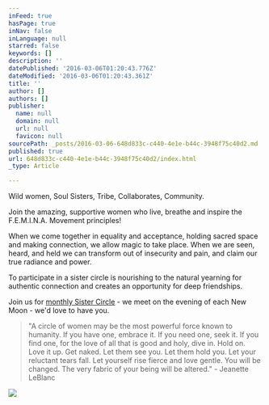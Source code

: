 ```yaml
---
inFeed: true
hasPage: true
inNav: false
inLanguage: null
starred: false
keywords: []
description: ''
datePublished: '2016-03-06T01:20:43.776Z'
dateModified: '2016-03-06T01:20:43.361Z'
title: ''
author: []
authors: []
publisher:
  name: null
  domain: null
  url: null
  favicon: null
sourcePath: _posts/2016-03-06-648d833c-c440-4e1e-b44c-3948f75c40d2.md
published: true
url: 648d833c-c440-4e1e-b44c-3948f75c40d2/index.html
_type: Article

---
```

Wild women, Soul Sisters, Tribe, Collaborates, Community.

Join the amazing, supportive women who live, breathe and inspire the F.E.M.I.N.A. Movement principles!

When we come together in equality and acceptance, holding sacred space and making connection, we allow magic to take place. When we are seen, heard, and held we can transform out of insecurity and pain, and claim our true radiance and power.

To participate in a sister circle is nourishing to the natural yearning for authentic connection and creates an opportunity for deep friendships.

Join us for [monthly Sister Circle][0] - we meet on the evening of each New Moon - we'd love to have you.

> "A circle of women may be the most powerful force known to humanity. If you have one, embrace it. If you need one, seek it. If you find one, for the love of all that is good and holy, dive in. Hold on. Love it up. Get naked. Let them see you. Let them hold you. Let your reluctant tears fall. Let yourself rise fierce and love gentle. You will be changed. The very fabric of your being will be altered." - Jeanette LeBlanc

![](https://the-grid-user-content.s3-us-west-2.amazonaws.com/27448970-098c-45fe-93e9-8de81d9d543d.jpg)

[][0]

[0]: https://www.facebook.com/groups/feminamovementsistercircles/